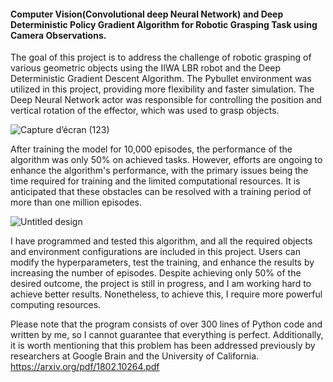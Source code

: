 #### Computer Vision(Convolutional deep Neural Network) and Deep Deterministic Policy Gradient Algorithm for Robotic Grasping Task using Camera Observations.

The goal of this project is to address the challenge of robotic grasping of various geometric objects using the IIWA LBR robot and the Deep Deterministic Gradient Descent Algorithm. The Pybullet environment was utilized in this project, providing more flexibility and faster simulation. The Deep Neural Network actor was responsible for controlling the position and vertical rotation of the effector, which was used to grasp objects.

![Capture d’écran (123)](https://user-images.githubusercontent.com/103148161/230831073-aed205d1-997e-4ae9-9b2e-5f82d561d825.png)

After training the model for 10,000 episodes, the performance of the algorithm was only 50% on achieved tasks. However, efforts are ongoing to enhance the algorithm's performance, with the primary issues being the time required for training and the limited computational resources. It is anticipated that these obstacles can be resolved with a training period of more than one million episodes.

![Untitled design](https://user-images.githubusercontent.com/103148161/230830928-497c2057-2a52-4dff-bea5-be24887e803a.png)

I have programmed and tested this algorithm, and all the required objects and environment configurations are included in this project. Users can modify the hyperparameters, test the training, and enhance the results by increasing the number of episodes. Despite achieving only 50% of the desired outcome, the project is still in progress, and I am working hard to achieve better results. Nonetheless, to achieve this, I require more powerful computing resources.

Please note that the program consists of over 300 lines of Python code and written by me, so I cannot guarantee that everything is perfect. 
Additionally, it is worth mentioning that this problem has been addressed previously by researchers at Google Brain and the University of California.
https://arxiv.org/pdf/1802.10264.pdf
